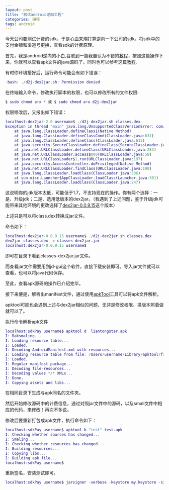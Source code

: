```yaml
---
layout: post
title: "初试android逆向工程"
categories: 编程
tags: android
---
```



今天公司要测试计费的sdk，于是心血来潮打算逆向一下公司的sdk。将sdk中的支付金额和渠道号更换，查看sdk的计费原理。

首先，我是android逆向的小白,谷歌到一篇我自认为不错的[教程](https://techstarspace.wordpress.com/2015/05/04/reverse-engineering-3-dex2jar-with-jd-gui-decompiler/)，按照这篇操作下来，你就可以查看apk文件的java源码了。同时也可以参考这篇[教程](http://blog.csdn.net/wirelessqa/article/details/8997168).

有时你环境搭好后，运行命令可能会有如下错误：

```matlab
-bash: ./d2j-dex2jar.sh: Permission denied
```

在终端输入命令，修改执行脚本的权限，也可以修改所有的文件权限:

```matlab
$ sudo chmod a+x * 或 $ sudo chmod a+x d2j-dex2jar
```

权限修改后，又报出如下错误：

```matlab
localhost:dex2jar-2.0 username$ ./d2j-dex2jar.sh classes.dex
Exception in thread "main" java.lang.UnsupportedClassVersionError: com/googlecode/dex2jar/tools/Dex2jarCmd : Unsupported major.minor version 51.0
	at java.lang.ClassLoader.defineClass1(Native Method)
	at java.lang.ClassLoader.defineClassCond(ClassLoader.java:631)
	at java.lang.ClassLoader.defineClass(ClassLoader.java:615)
	at java.security.SecureClassLoader.defineClass(SecureClassLoader.java:141)
	at java.net.URLClassLoader.defineClass(URLClassLoader.java:283)
	at java.net.URLClassLoader.access$000(URLClassLoader.java:58)
	at java.net.URLClassLoader$1.run(URLClassLoader.java:197)
	at java.security.AccessController.doPrivileged(Native Method)
	at java.net.URLClassLoader.findClass(URLClassLoader.java:190)
	at java.lang.ClassLoader.loadClass(ClassLoader.java:306)
	at sun.misc.Launcher$AppClassLoader.loadClass(Launcher.java:301)
	at java.lang.ClassLoader.loadClass(ClassLoader.java:247)
```
这说明你的jdk版本太低，可能低于1.7，不支持现在的操作。你有两个选择：一是、升级jdk；二是、选用低版本的dex2jar。（我遇到了上述问题，鉴于升级jdk可能带来其他环境的更改选择了[dex2jar-0.0.9.15](http://sourceforge.net/projects/dex2jar/)这个版本）

上述只是可以将class.dex转换成jar文件。

命令如下：

```matlab
localhost:dex2jar-0.0.9.15 username$ ./d2j-dex2jar.sh classes.dex 
dex2jar classes.dex -> classes-dex2jar.jar
localhost:dex2jar-0.0.9.15 username$ 
```
即可在目录下看到classes-dex2jar.jar文件。

而查看jar文件需要用到jd-gui这个软件，直接下载安装即可。导入jar文件就可以查看，也可以将java代码保存。

至此，查看apk源码的操作已介绍完毕。

接下来便是，解析出manifest文件，通过使用[apkTool](http://connortumbleson.com/apktool/googlecode/)工具可以将apk文件解析。

apktool可能也会遇到上述与dex2jar相似的问题，无非是修改权限、换版本照着做就可以了。

执行命令解析apk文件

```matlab
localhost:sdkPay username$ apktool d  liantongstar.apk 
I: Baksmaling...
I: Loading resource table...
I: Loaded.
I: Decoding AndroidManifest.xml with resources...
I: Loading resource table from file: /Users/username/Library/apktool/framework/1.apk
I: Loaded.
I: Regular manifest package...
I: Decoding file-resources...
I: Decoding values */* XMLs...
I: Done.
I: Copying assets and libs...
```
在相同目录下生成与apk同名的文件夹。

然后开始修改源码中的计费信息，通过对照jar文件中的源码，以及smali文件中相应的代码，来修改！再次不多说。

修改后要重新打包成apk文件，执行命令如下：

```matlab
localhost:sdkPay username$ apktool b "test" test.apk 
I: Checking whether sources has changed...
I: Smaling...
I: Checking whether resources has changed...
I: Building resources...
I: Copying libs...
I: Building apk file...
localhost:sdkPay username$
```

重新签名，安装测试即可。

```matlab
localhost:sdkPay username$ jarsigner -verbose -keystore my.keystore -signedjar newTest.apk -digestalg SHA1 -sigalg MD5withRSA  test.apk  my.keystore
```




